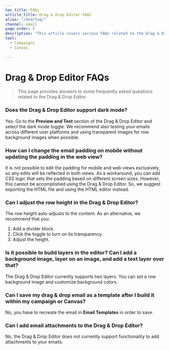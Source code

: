 ```yaml
---
nav_title: FAQs
article_title: Drag & Drop Editor FAQs
alias: "/dnd/faq/"
channel: email
page_order: 5
description: "This article covers various FAQs related to the Drag & Drop Editor."
tool: 
  - Campaigns
  - Canvas
  
---
```


# Drag & Drop Editor FAQs

> This page provides answers to some frequently asked questions related to the Drag & Drop Editor.

### Does the Drag & Drop Editor support dark mode?

Yes. Go to the **Preview and Test** section of the Drag & Drop Editor and select the dark mode toggle. We recommend also testing your emails across different user platforms and using transparent images for row background images when possible. 

### How can I change the email padding on mobile without updating the padding in the web view?

It is not possible to edit the padding for mobile and web views exclusively, so any edits will be reflected in both views. As a workaround, you can add CSS logic that sets the padding based on different screen sizes. However, this cannot be accomplished using the Drag & Drop Editor. So, we suggest exporting the HTML file and using the HTML editor instead.

### Can I adjust the row height in the Drag & Drop Editor?

The row height auto-adjusts to the content. As an alternative, we recommend that you:
1. Add a divider block.
2. Click the toggle to turn on its transparency.
3. Adjust the height.

### Is it possible to build layers in the editor? Can I add a background image, layer on an image, and add a text layer over that?

The Drag & Drop Editor currently supports two layers. You can set a row background image and customize background colors.

### Can I save my drag & drop email as a template after I build it within my campaign or Canvas?

No, you have to recreate the email in **Email Templates** in order to save.

### Can I add email attachments to the Drag & Drop Editor?

No, the Drag & Drop Editor does not currently support functionality to add attachments to your emails.
